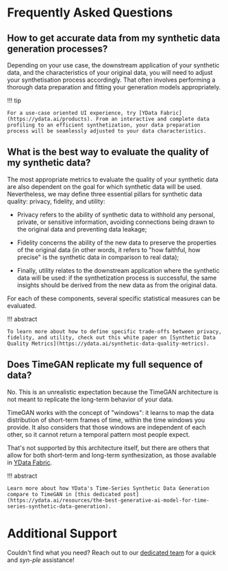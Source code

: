 # Frequently Asked Questions


## How to get accurate data from my synthetic data generation processes?
Depending on your use case, the downstream application of your synthetic data, and the characteristics of your original data, you will need to adjust your synthetisation process accordingly. That often involves performing a thorough data preparation and fitting your generation models appropriately.

!!! tip

    For a use-case oriented UI experience, try [YData Fabric](https://ydata.ai/products). From an interactive and complete data profiling to an efficient synthetization, your data preparation process will be seamlessly adjusted to your data characteristics.

## What is the best way to evaluate the quality of my synthetic data?
The most appropriate metrics to evaluate the quality of your synthetic data are also dependent on the goal for which synthetic data will be used. Nevertheless, we may define three essential pillars for synthetic data quality: privacy, fidelity, and utility:

- Privacy refers to the ability of synthetic data to withhold any personal, private, or sensitive information, avoiding connections being drawn to the original data and preventing data leakage;

- Fidelity concerns the ability of the new data to preserve the properties of the original data (in other words, it refers to "how faithful, how precise" is the synthetic data in comparison to real data);

- Finally, utility relates to the downstream application where the synthetic data will be used: if the synthetization process is successful, the same insights should be derived from the new data as from the original data. 

For each of these components, several specific statistical measures can be evaluated. 

!!! abstract

    To learn more about how to define specific trade-offs between privacy, fidelity, and utility, check out this white paper on [Synthetic Data Quality Metrics](https://ydata.ai/synthetic-data-quality-metrics).


## Does TimeGAN replicate my full sequence of data?
No. This is an unrealistic expectation because the TimeGAN architecture is not meant to replicate the long-term behavior of your data. 

TimeGAN works with the concept of "windows": it learns to map the data distribution of short-term frames of time, within the time windows you provide. It also considers that those windows are independent of each other, so it cannot return a temporal pattern most people expect. 

That's not supported by this architecture itself, but there are others that allow for both short-term and long-term synthesization, as those available in [YData Fabric](https://ydata.ai/products/synthetic_data). 

!!! abstract

    Learn more about how YData's Time-Series Synthetic Data Generation compare to TimeGAN in [this dedicated post](https://ydata.ai/resources/the-best-generative-ai-model-for-time-series-synthetic-data-generation).

    
# Additional Support
Couldn't find what you need? Reach out to our [dedicated team](https://meetings.hubspot.com/fabiana-clemente) for a quick and *syn-ple* assistance! 